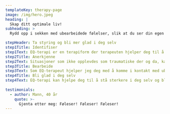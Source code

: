 ```yaml
---
templateKey: therapy-page
image: /img/hero.jpeg
heading: |
  Skap ditt optimale liv!
subheading: >
  Rydd opp i sekken med ubearbeidede følelser, slik at du ser din egen verdi og tør å være mer ærlig om hvem du er.

stepHeader: Ta styring og bli mer glad i deg selv
step1Title: Identifiser
step1Text: EQ-terapi er en terapiform der terapeuten hjelper deg til å identifisere og anerkjenne følelsene dine. Vi jobber med å identifisere de bakenforliggende årsaker til at ting er som de er. 
step2Title: Anerkjenne
step2Text: Situasjoner som ikke opplevdes som traumatiske der og da, kan likevel ha satt dype spor. Dette er spor som kan ha påvirket hvordan du ser deg selv i dag. I terapien anerkjenner vi disse følelsene.
step3Title: Bearbeide
step3Text: Som EQ-terapeut hjelper jeg deg med å komme i kontakt med ubearbeidede følelser i kroppen. Her tar vi følelsenen på alvor og du får hjelp til å bearbeidet såre erfaringer som kroppen fortsatt husker.
step4Title: Bli glad i deg selv
step4Text: EQ-terapi kan hjelpe deg til å stå sterkere i deg selv og blir kvitt vonde opplevelser som ofte tar stor plass. Dermed blir det mere plass til glede og overskudd.
     
testimonials:
  - author: Mann, 40 år
    quote: >-
      Gjenta etter meg: Føleser! Føleser! Føleser!
---
```

